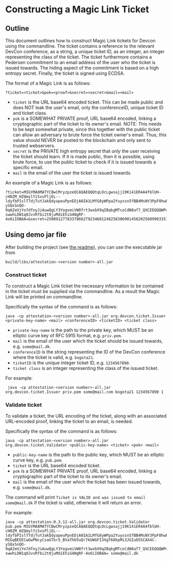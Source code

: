 # Constructing a Magic Link Ticket

## Outline

This document outlines how to construct Magic Link tickets for Devcon using the commandline. 
The ticket contains a reference to the relevant DevCon conference, as a string, a unique ticket ID, as an integer, an integer representing the class of the ticket.
The ticket furthermore contains a Pedersen commitment to an email address of the user who the ticket is issued towards. The hiding aspect of the commitment is based on a high entropy secret. 
Finally, the ticket is signed using ECDSA.

The format of a Magic Link is as follows:

    ?ticket=<ticket>&pok=<proof>&secret=<secret>&mail=<mail>

- `ticket` is the URL base64 encoded ticket. This can be made public and does NOT leak the user's email, only the conferenceID, unique ticket ID and ticket class.
- `pok` is a SOMEWHAT PRIVATE proof, URL base64 encoded, linking a cryptographic part of the ticket to its owner's email. NOTE: This needs to be kept somewhat private, since this together with the public ticket can allow an adversary to brute force the ticket owner's email. Thus, this value should NEVER be posted to the blockchain and only sent to trusted webservers.  
- `secret` is the PRIVATE high entropy secret that *only* the user receiving the ticket should learn. If it is made public, then it is possible, using brute force, to use the public ticket to check if it is issued towards a specific email.
- `mail` is the email of the user the ticket is issued towards.

An example of a Magic Link is as follows:

    ?ticket=MIGYMA8MATYCBwCMryzpzeQCAQAEQQQtqLOcLgwsajj19K141ER4A4fblUH-cH0ZM_HZQmylYiSxsPljEL--ldyfbPIslT7djTuYJakQdyapeuPpnEDjA0IA1LMfG8yWPpa2Yuyssn5fBB4MsNY3PpF0hwELzugBxw96zU4Q2k9jz5_L3Y3qIyshm8AH5EiIwm5k5LIZs3idghw=&pok=MIGqBEEECwGwPNcyCsaGTbr5_BVaThbVuQr7kUWGFI3XgT68kpMi3JGIuO5SCAX4C-ySQxSnQO-9qAZeUjYo7dfnyJiAuwQgLY3YogvmiVW8frt3wxbX9qIBqkgMTcoCdN8af7_QXCEEQQQWPq3mXaFk68AgZgOXq0ORy1XPeTicyazBHv7WGDa_3x-swwhLDW1q8JvvRfbi2t0juMdiEhiG4NgRF-4oOiIOBAA=&secret=2500912778337066279234681248258306901458202560990335799908059446412793265040&mail=some%40mail.dk


## Using demo jar file

After building the project (see [the readme](README.md)), you can use the executable jar from  

    build/libs/attestation-<version number>-all.jar

### Construct ticket

To construct a Magic Link ticket the necessary information to be contained in the ticket must be supplied via the commandline.
As a result the Magic Link will be printed on commandline.

Specifically the syntax of the command is as follows:

    java -cp attestation-<version number>-all.jar org.devcon.ticket.Issuer <private-key-name> <mail> <conferenceID> <ticketID> <ticket class>

- `private-key-name` is the path to the private key, which MUST be an elliptic curve key of RFC 5915 format, e.g. `priv.pem`.
- `mail` is the email of the user which the ticket should be issued towards, e.g. `some@mail.dk`.
- `conferenceID` is the string representing the ID of the DevCon conference where the ticket is valid, e.g. `bogota21`.
- `ticketID` is the unique integer ticket ID, e.g. `1234567890`.
- `ticket class` is an integer representing the class of the issued ticket.

For example:

     java -cp attestation-<version number>-all.jar org.devcon.ticket.Issuer priv.pem some@mail.com bogota21 1234567890 1

### Validate ticket

To validate a ticket, the URL encoding of the ticket, along with an associated URL-encoded proof, linking the ticket to an email, is needed. 

Specifically the syntax of the command is as follows:

    java -cp attestation-<version number>-all.jar org.devcon.ticket.Validator <public-key-name> <ticket> <pok> <mail>

- `public-key-name` is the path to the public key, which MUST be an elliptic curve key, e.g. `pub.pem`.
- `ticket` is the URL base64 encoded ticket. 
- `pok` is a SOMEWHAT PRIVATE proof, URL base64 encoded, linking a cryptographic part of the ticket to its owner's email. 
- `mail` is the email of the user which the ticket has been issued towards, e.g. `some@mail.dk`.

The command will print `Ticket is VALID and was issued to email some@mail.dk` if the ticket is valid, otherwise it will return an error.

For example:

    java -cp attestation-0.3.12-all.jar org.devcon.ticket.Validator pub.pem MIGYMA8MATYCBwCMryzpzeQCAQAEQQQtqLOcLgwsajj19K141ER4A4fblUH-cH0ZM_HZQmylYiSxsPljEL--ldyfbPIslT7djTuYJakQdyapeuPpnEDjA0IA1LMfG8yWPpa2Yuyssn5fBB4MsNY3PpF0hwELzugBxw96zU4Q2k9jz5_L3Y3qIyshm8AH5EiIwm5k5LIZs3idghw= MIGqBEEECwGwPNcyCsaGTbr5_BVaThbVuQr7kUWGFI3XgT68kpMi3JGIuO5SCAX4C-ySQxSnQO-9qAZeUjYo7dfnyJiAuwQgLY3YogvmiVW8frt3wxbX9qIBqkgMTcoCdN8af7_QXCEEQQQWPq3mXaFk68AgZgOXq0ORy1XPeTicyazBHv7WGDa_3x-swwhLDW1q8JvvRfbi2t0juMdiEhiG4NgRF-4oOiIOBAA= some@mail.dk
